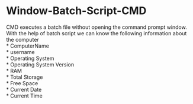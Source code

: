 # Window-Batch-Script-CMD
<p>CMD executes a batch file without opening the command prompt window. </br>
With the help of batch script we can know the following information about the computer </br>
 * ComputerName 
 </br>* username
 </br>* Operating System 
 </br>* Operating System Version
 </br>* RAM
 </br>* Total Storage 
 </br>* Free Space
 </br>* Current Date 
 </br>* Current Time
</p>
